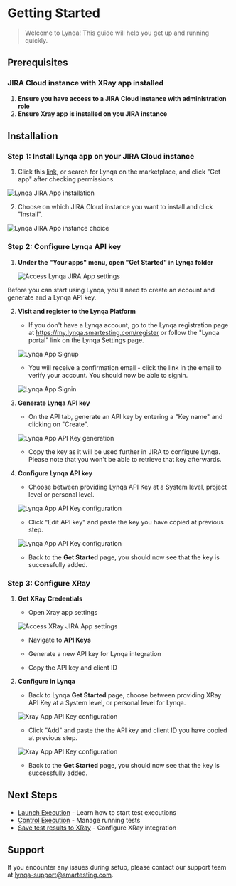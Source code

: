 # Getting Started

> Welcome to Lynqa! This guide will help you get up and running quickly.

## Prerequisites

### JIRA Cloud instance with XRay app installed

1. **Ensure you have access to a JIRA Cloud instance with administration role**
2. **Ensure Xray app is installed on you JIRA instance**

## Installation

### Step 1: Install Lynqa app on your JIRA Cloud instance


1. Click this [link](https://marketplace.atlassian.com/apps/31307c66-e3ef-49b2-9670-e7117fe00517), or search for Lynqa on the marketplace, and click "Get app" after checking permissions.

![Lynqa JIRA App installation](_media/getting-started/lynqa-jira-app-installation.png)

2. Choose on which JIRA Cloud instance you want to install and click "Install".

![Lynqa JIRA App instance choice](_media/getting-started/lynqa-jira-app-installation-2.png)

### Step 2: Configure Lynqa API key

1. **Under the "Your apps" menu, open "Get Started" in Lynqa folder**

   ![Access Lynqa JIRA App settings](_media/getting-started/lynqa-jira-app-access-settings.png)

Before you can start using Lynqa, you'll need to create an account and generate and a Lynqa API key.

2. **Visit and register to the Lynqa Platform**

   - If you don't have a Lynqa account, go to the Lynqa registration page at https://my.lynqa.smartesting.com/register or follow the "Lynqa portal" link on the Lynqa Settings page.

   ![Lynqa App Signup](_media/getting-started/lynqa-app-signup.png)

   - You will receive a confirmation email - click the link in the email to verify your account. You should now be able to signin.

   ![Lynqa App Signin](_media/getting-started/lynqa-app-signin.png)

3. **Generate Lynqa API key**

   - On the API tab, generate an API key by entering a "Key name" and clicking on "Create".

   ![Lynqa App API Key generation](_media/getting-started/lynqa-api-key-generation.png)

   - Copy the key as it will be used further in JIRA to configure Lynqa. Please note that you won't be able to retrieve that key afterwards.

4. **Configure Lynqa API key**

   - Choose between providing Lynqa API Key at a System level, project level or personal level.

   ![Lynqa App API Key configuration](_media/getting-started/lynqa-jira-app-configure-lynqa-key.png)

   - Click "Edit API key" and paste the key you have copied at previous step.

   ![Lynqa App API Key configuration](_media/getting-started/lynqa-jira-app-configure-lynqa-key-2.png)

   - Back to the **Get Started** page, you should now see that the key is successfully added.

### Step 3: Configure XRay

1. **Get XRay Credentials**

   - Open Xray app settings

   ![Access XRay JIRA App settings](_media/getting-started/lynqa-jira-xray-access-settings.png)

   - Navigate to **API Keys**

   - Generate a new API key for Lynqa integration
   
   - Copy the API key and client ID

2. **Configure in Lynqa**

   - Back to Lynqa **Get Started** page, choose between providing XRay API Key at a System level, or personal level for Lynqa.

   ![Xray App API Key configuration](_media/getting-started/lynqa-jira-app-configure-xray-key.png)

   - Click "Add" and paste the the API key and client ID you have copied at previous step.

   ![Xray App API Key configuration](_media/getting-started/lynqa-jira-app-configure-xray-key-2.png)

   - Back to the **Get Started** page, you should now see that the key is successfully added.

## Next Steps

- [Launch Execution](launch-execution.md) - Learn how to start test executions
- [Control Execution](control-execution.md) - Manage running tests
- [Save test results to XRay](xray-integration.md) - Configure XRay integration

## Support

If you encounter any issues during setup, please contact our support team at [lynqa-support@smartesting.com](lynqa-support@smartesting.com).
